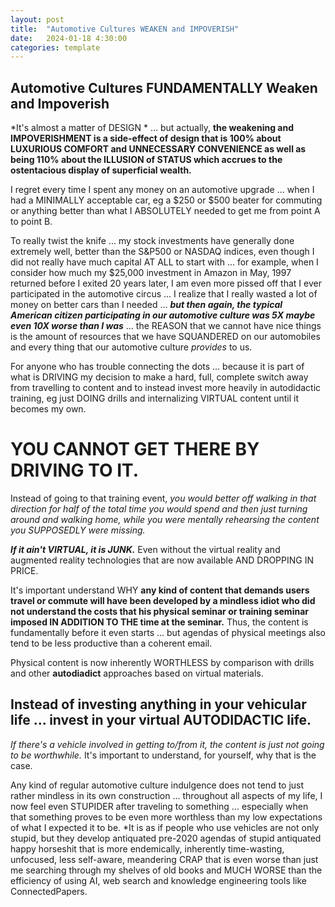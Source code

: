 ```yaml
---
layout: post
title:  "Automotive Cultures WEAKEN and IMPOVERISH"
date:   2024-01-18 4:30:00
categories: template
---
```


## Automotive Cultures FUNDAMENTALLY Weaken and Impoverish

*It's almost a matter of DESIGN * ... but actually, **the weakening and IMPOVERISHMENT is a side-effect of design that is 100% about LUXURIOUS COMFORT and UNNECESSARY CONVENIENCE as well as being 110% about the ILLUSION of STATUS which accrues to the ostentacious display of superficial wealth.**

I regret every time I spent any money on an automotive upgrade ... when I had a MINIMALLY acceptable car, eg a $250 or $500 beater for commuting or anything better than what I ABSOLUTELY needed to get me from point A to point B.

To really twist the knife ... my stock investments have generally done extremely well, better than the S&P500 or NASDAQ indices, even though I did not really have much capital AT ALL to start with  ... for example, when I consider how much my $25,000 investment in Amazon in May, 1997 returned before I exited 20 years later, I am even more pissed off that I ever participated in the automotive circus ... I realize that I really wasted a lot of money on better cars than I needed ... ***but then again, the typical American citizen participating in our automotive culture was 5X maybe even 10X worse than I was*** ... the REASON that we cannot have nice things is the amount of resources that we have SQUANDERED on our automobiles and every thing that our automotive culture *provides* to us.

For anyone who has trouble connecting the dots ... because it is part of what is DRIVING my decision to make a hard, full, complete switch away from travelling to content and to instead invest more heavily in autodidactic training, eg just DOING drills and internalizing VIRTUAL content until it becomes my own.  

# YOU CANNOT GET THERE BY DRIVING TO IT.

Instead of going to that training event, *you would better off walking in that direction for half of the total time you would spend and then just turning around and walking home, while you were mentally rehearsing the content you SUPPOSEDLY were missing.*

***If it ain't VIRTUAL, it is JUNK.*** Even without the virtual reality and augmented reality technologies that are now available AND DROPPING IN PRICE.

It's important understand WHY **any kind of content that demands users travel or commute will have been developed by a mindless idiot who did not understand the costs that his physical seminar or training seminar imposed IN ADDITION TO THE time at the seminar.**  Thus, the content is fundamentally before it even starts ... but agendas of physical meetings also tend to be less productive than a coherent email. 

Physical content is now inherently WORTHLESS by comparison with drills and other **autodiadict** approaches based on virtual materials. 

## Instead of investing anything in your vehicular life ... invest in your virtual AUTODIDACTIC life.

*If there's a vehicle involved in getting to/from it, the content is just not going to be worthwhile.* It's important to understand, for yourself, why that is the case.

Any kind of regular automotive culture indulgence does not tend to just rather mindless in its own construction ... throughout all aspects of my life, I now feel even STUPIDER after traveling to something ... especially when that something proves to be even more worthless than my low expectations of what I expected it to be.  *It is as if people who use vehicles are not only stupid, but they develop antiquated pre-2020 agendas of stupid antiquated happy horseshit that is more endemically, inherently time-wasting, unfocused, less self-aware, meandering CRAP that is even worse than just me searching through my shelves of old books and MUCH WORSE than the efficiency of using AI, web search and knowledge engineering tools like ConnectedPapers.
